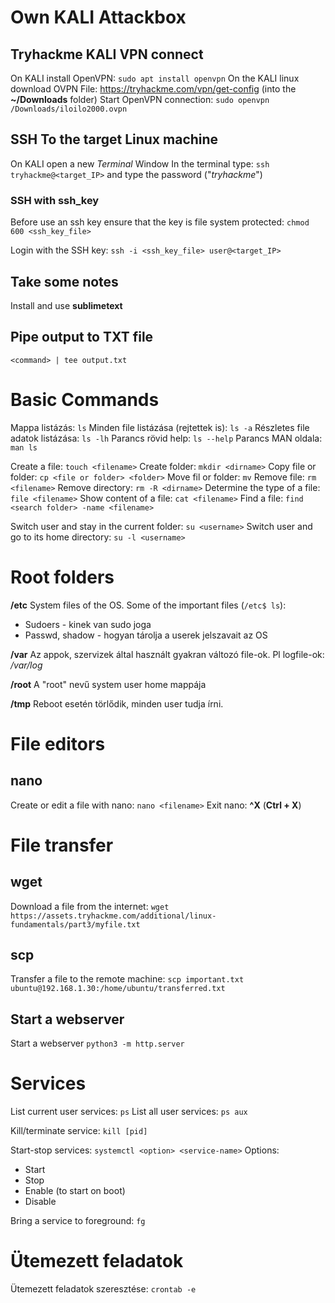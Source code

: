 # Own KALI Attackbox
## Tryhackme KALI VPN connect

On KALI install OpenVPN: `sudo apt install openvpn`
On the KALI linux download OVPN File: https://tryhackme.com/vpn/get-config (into the **~/Downloads** folder)
Start OpenVPN connection: `sudo openvpn /Downloads/iloilo2000.ovpn`

## SSH To the target Linux machine

On KALI open a new _Terminal_ Window
In the terminal type: `ssh tryhackme@<target_IP>` and type the password ("_tryhackme_")

### SSH with ssh_key

Before use an ssh key ensure that the key is file system protected:
`chmod 600 <ssh_key_file>`

Login with the SSH key:
`ssh -i <ssh_key_file> user@<target_IP>`

## Take some notes

Install and use **sublimetext**

## Pipe output to TXT file

`<command> | tee output.txt`

# Basic Commands

Mappa listázás: `ls`
Minden file listázása (rejtettek is): `ls -a`
Részletes file adatok listázása: `ls -lh`
Parancs rövid help: `ls --help`
Parancs MAN oldala: `man ls`

Create a file: `touch <filename>`
Create folder: `mkdir <dirname>`
Copy file or folder: `cp <file or folder> <folder>`
Move fil or folder: `mv`
Remove file: `rm <filename>`
Remove directory: `rm -R <dirname>`
Determine the type of a file: `file <filename>`
Show content of a file: `cat <filename>`
Find a file: `find <search folder> -name <filename>`

Switch user and stay in the current folder: `su <username>`
Switch user and go to its home directory: `su -l <username>`

# Root folders

**/etc**
System files of the OS. Some of the important files (`/etc$ ls`):
- Sudoers - kinek van sudo joga
- Passwd, shadow - hogyan tárolja a userek jelszavait az OS

**/var**
Az appok, szervizek által használt gyakran változó file-ok. Pl logfile-ok: */var/log*

**/root**
A "root" nevű system user home mappája

**/tmp**
Reboot esetén törlődik, minden user tudja írni.

# File editors

## nano

Create or edit a file with nano: `nano <filename>`
Exit nano: **^X** (**Ctrl + X**)

# File transfer

## wget

Download a file from the internet:
`wget https://assets.tryhackme.com/additional/linux-fundamentals/part3/myfile.txt`

## scp

Transfer a file to the remote machine:
`scp important.txt ubuntu@192.168.1.30:/home/ubuntu/transferred.txt`

## Start a webserver

Start a webserver
`python3 -m http.server`

# Services

List current user services: `ps`
List all user services: `ps aux`

Kill/terminate service: `kill [pid]`

Start-stop services:
`systemctl <option> <service-name>`
Options:
- Start
- Stop
- Enable (to start on boot)
- Disable

Bring a service to foreground: `fg`

# Ütemezett feladatok

Ütemezett feladatok szeresztése: `crontab -e`
